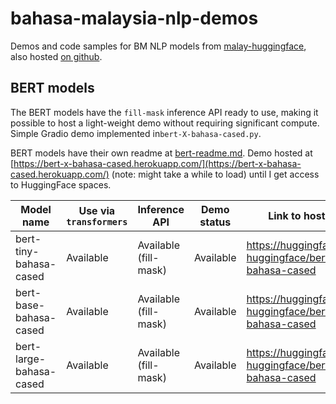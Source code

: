 # bahasa-malaysia-nlp-demos

Demos and code samples for BM NLP models from [malay-huggingface](https://huggingface.co/malay-huggingface), also hosted [on github](https://github.com/malaysia-ai/malay-huggingface).

##  BERT models

The BERT models have the `fill-mask` inference API ready to use, making it possible to host a light-weight demo without requiring significant compute.  Simple Gradio demo implemented in`bert-X-bahasa-cased.py`. 

BERT models have their own readme at [bert-readme.md](bert-readme.md). Demo hosted at [https://bert-x-bahasa-cased.herokuapp.com/](https://bert-x-bahasa-cased.herokuapp.com/) (note: might take a while to load) until I get access to HuggingFace spaces.

<!--
Open items moving ahead:
+ What other tasks available
-->

| Model name              | Use via `transformers` | Inference API         | Demo status | Link to hosted model
| ----------------------- | ---------------------- | --------------------- | ----------- | ----
| bert-tiny-bahasa-cased  | Available              | Available (fill-mask) | Available   | https://huggingface.co/malay-huggingface/bert-tiny-bahasa-cased
| bert-base-bahasa-cased  | Available              | Available (fill-mask) | Available   | https://huggingface.co/malay-huggingface/bert-base-bahasa-cased     
| bert-large-bahasa-cased | Available              | Available (fill-mask) | Available   | https://huggingface.co/malay-huggingface/bert-large-bahasa-cased
    
